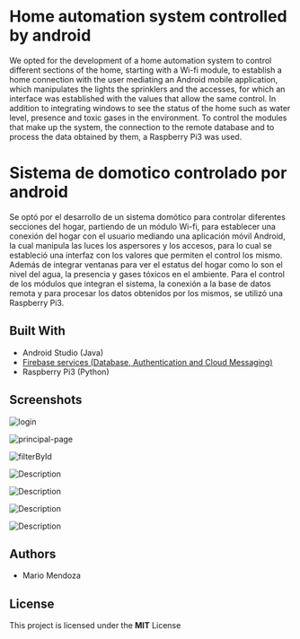 # Home automation system controlled by android
We opted for the development of a home automation system to control different sections of the home, starting with a Wi-fi module, to establish a home connection with the user mediating an Android mobile application, which manipulates the lights the sprinklers and the accesses, for which an interface was established with the values ​​that allow the same control. In addition to integrating windows to see the status of the home such as water level, presence and toxic gases in the environment. To control the modules that make up the system, the connection to the remote database and to process the data obtained by them, a Raspberry Pi3 was used.

# Sistema de domotico controlado por android
Se optó por el desarrollo de un sistema domótico para controlar diferentes secciones del hogar, partiendo de un módulo Wi-fi, para establecer una conexión del hogar con el usuario mediando una aplicación móvil Android, la cual manipula las luces los aspersores y los accesos, para lo cual se estableció una interfaz con los valores que permiten el control los mismo. Además de integrar ventanas para ver el estatus del hogar como lo son el nivel del agua, la presencia y gases tóxicos en el ambiente. Para el control de los módulos que integran el sistema, la conexión a la base de datos remota y para procesar los datos obtenidos por los mismos, se utilizó una Raspberry Pi3.

## Built With
 - Android Studio (Java)
 - [Firebase services (Database, Authentication and Cloud Messaging)](https://firebase.google.com/)
 - Raspberry Pi3 (Python)
 
 ## Screenshots 

![login](http://mariomendoza.com.ve/img/portafolio/trabajodegrado/1.jpg)

![principal-page](http://mariomendoza.com.ve/img/portafolio/trabajodegrado/3.jpg)

![filterById](http://mariomendoza.com.ve/img/portafolio/trabajodegrado/5.jpg)

![Description](http://mariomendoza.com.ve/img/portafolio/trabajodegrado/9.jpg)

![Description](http://mariomendoza.com.ve/img/portafolio/trabajodegrado/14.png)

![Description](http://mariomendoza.com.ve/img/portafolio/trabajodegrado/15.png)

![Description](http://mariomendoza.com.ve/img/portafolio/trabajodegrado/16.png)

## Authors
* Mario Mendoza

## License
This project is licensed under the **MIT** License
